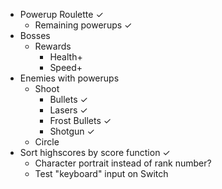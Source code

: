 - Powerup Roulette ✓
    - Remaining powerups ✓
- Bosses
    - Rewards
        - Health+
        - Speed+
- Enemies with powerups
    - Shoot
        - Bullets ✓
        - Lasers ✓
        - Frost Bullets ✓
        - Shotgun ✓
    - Circle
- Sort highscores by score function ✓
    - Character portrait instead of rank number?
    - Test "keyboard" input on Switch